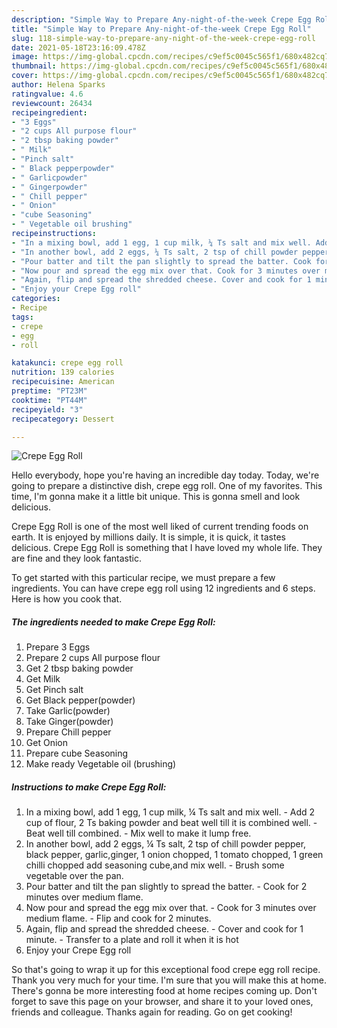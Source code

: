 ```yaml
---
description: "Simple Way to Prepare Any-night-of-the-week Crepe Egg Roll"
title: "Simple Way to Prepare Any-night-of-the-week Crepe Egg Roll"
slug: 118-simple-way-to-prepare-any-night-of-the-week-crepe-egg-roll
date: 2021-05-18T23:16:09.478Z
image: https://img-global.cpcdn.com/recipes/c9ef5c0045c565f1/680x482cq70/crepe-egg-roll-recipe-main-photo.jpg
thumbnail: https://img-global.cpcdn.com/recipes/c9ef5c0045c565f1/680x482cq70/crepe-egg-roll-recipe-main-photo.jpg
cover: https://img-global.cpcdn.com/recipes/c9ef5c0045c565f1/680x482cq70/crepe-egg-roll-recipe-main-photo.jpg
author: Helena Sparks
ratingvalue: 4.6
reviewcount: 26434
recipeingredient:
- "3 Eggs"
- "2 cups All purpose flour"
- "2 tbsp baking powder"
- " Milk"
- "Pinch salt"
- " Black pepperpowder"
- " Garlicpowder"
- " Gingerpowder"
- " Chill pepper"
- " Onion"
- "cube Seasoning"
- " Vegetable oil brushing"
recipeinstructions:
- "In a mixing bowl, add 1 egg, 1 cup milk, ¼ Ts salt and mix well. Add 2 cup of flour, 2 Ts baking powder and beat well till it is combined well. Beat well till combined. Mix well to make it lump free."
- "In another bowl, add 2 eggs, ¼ Ts salt, 2 tsp of chill powder pepper, black pepper, garlic,ginger, 1 onion chopped, 1 tomato chopped, 1 green chilli chopped add seasoning cube,and mix well. Brush some vegetable over the pan."
- "Pour batter and tilt the pan slightly to spread the batter. Cook for 2 minutes over medium flame."
- "Now pour and spread the egg mix over that. Cook for 3 minutes over medium flame. Flip and cook for 2 minutes."
- "Again, flip and spread the shredded cheese. Cover and cook for 1 minute. Transfer to a plate and roll it when it is hot"
- "Enjoy your Crepe Egg roll"
categories:
- Recipe
tags:
- crepe
- egg
- roll

katakunci: crepe egg roll 
nutrition: 139 calories
recipecuisine: American
preptime: "PT23M"
cooktime: "PT44M"
recipeyield: "3"
recipecategory: Dessert

---
```



![Crepe Egg Roll](https://img-global.cpcdn.com/recipes/c9ef5c0045c565f1/680x482cq70/crepe-egg-roll-recipe-main-photo.jpg)

Hello everybody, hope you're having an incredible day today. Today, we're going to prepare a distinctive dish, crepe egg roll. One of my favorites. This time, I'm gonna make it a little bit unique. This is gonna smell and look delicious.



Crepe Egg Roll is one of the most well liked of current trending foods on earth. It is enjoyed by millions daily. It is simple, it is quick, it tastes delicious. Crepe Egg Roll is something that I have loved my whole life. They are fine and they look fantastic.


To get started with this particular recipe, we must prepare a few ingredients. You can have crepe egg roll using 12 ingredients and 6 steps. Here is how you cook that.

<!--inarticleads1-->

##### The ingredients needed to make Crepe Egg Roll:

1. Prepare 3 Eggs
1. Prepare 2 cups All purpose flour
1. Get 2 tbsp baking powder
1. Get  Milk
1. Get Pinch salt
1. Get  Black pepper(powder)
1. Take  Garlic(powder)
1. Take  Ginger(powder)
1. Prepare  Chill pepper
1. Get  Onion
1. Prepare cube Seasoning
1. Make ready  Vegetable oil (brushing)




<!--inarticleads2-->

##### Instructions to make Crepe Egg Roll:

1. In a mixing bowl, add 1 egg, 1 cup milk, ¼ Ts salt and mix well. - Add 2 cup of flour, 2 Ts baking powder and beat well till it is combined well. - Beat well till combined. - Mix well to make it lump free.
1. In another bowl, add 2 eggs, ¼ Ts salt, 2 tsp of chill powder pepper, black pepper, garlic,ginger, 1 onion chopped, 1 tomato chopped, 1 green chilli chopped add seasoning cube,and mix well. - Brush some vegetable over the pan.
1. Pour batter and tilt the pan slightly to spread the batter. - Cook for 2 minutes over medium flame.
1. Now pour and spread the egg mix over that. - Cook for 3 minutes over medium flame. - Flip and cook for 2 minutes.
1. Again, flip and spread the shredded cheese. - Cover and cook for 1 minute. - Transfer to a plate and roll it when it is hot
1. Enjoy your Crepe Egg roll




So that's going to wrap it up for this exceptional food crepe egg roll recipe. Thank you very much for your time. I'm sure that you will make this at home. There's gonna be more interesting food at home recipes coming up. Don't forget to save this page on your browser, and share it to your loved ones, friends and colleague. Thanks again for reading. Go on get cooking!
